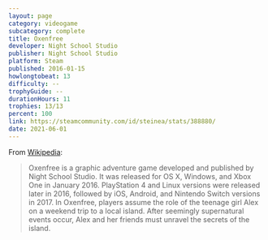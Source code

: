 ```yaml
---
layout: page
category: videogame
subcategory: complete
title: Oxenfree
developer: Night School Studio
publisher: Night School Studio
platform: Steam
published: 2016-01-15
howlongtobeat: 13
difficulty: --
trophyGuide: --
durationHours: 11
trophies: 13/13
percent: 100
link: https://steamcommunity.com/id/steinea/stats/388880/
date: 2021-06-01
---
```


From [Wikipedia](https://en.wikipedia.org/wiki/Oxenfree):

> Oxenfree is a graphic adventure game developed and published by Night School Studio. It was released for OS X, Windows, and Xbox One in January 2016. PlayStation 4 and Linux versions were released later in 2016, followed by iOS, Android, and Nintendo Switch versions in 2017. In Oxenfree, players assume the role of the teenage girl Alex on a weekend trip to a local island. After seemingly supernatural events occur, Alex and her friends must unravel the secrets of the island.
